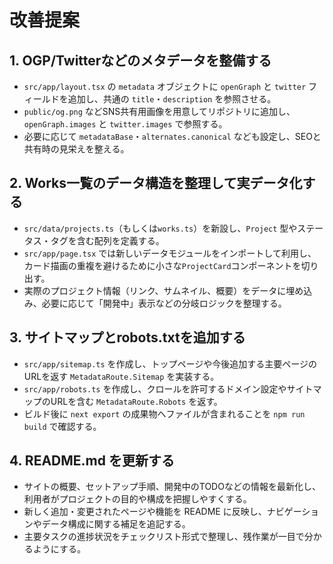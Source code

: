 # 改善提案

## 1. OGP/Twitterなどのメタデータを整備する
- `src/app/layout.tsx` の `metadata` オブジェクトに `openGraph` と `twitter` フィールドを追加し、共通の `title`・`description` を参照させる。
- `public/og.png` などSNS共有用画像を用意してリポジトリに追加し、`openGraph.images` と `twitter.images` で参照する。
- 必要に応じて `metadataBase`・`alternates.canonical` なども設定し、SEOと共有時の見栄えを整える。

## 2. Works一覧のデータ構造を整理して実データ化する
- `src/data/projects.ts`（もしくは`works.ts`）を新設し、`Project` 型やステータス・タグを含む配列を定義する。
- `src/app/page.tsx` では新しいデータモジュールをインポートして利用し、カード描画の重複を避けるために小さな`ProjectCard`コンポーネントを切り出す。
- 実際のプロジェクト情報（リンク、サムネイル、概要）をデータに埋め込み、必要に応じて「開発中」表示などの分岐ロジックを整理する。

## 3. サイトマップとrobots.txtを追加する
- `src/app/sitemap.ts` を作成し、トップページや今後追加する主要ページのURLを返す `MetadataRoute.Sitemap` を実装する。
- `src/app/robots.ts` を作成し、クロールを許可するドメイン設定やサイトマップのURLを含む `MetadataRoute.Robots` を返す。
- ビルド後に `next export` の成果物へファイルが含まれることを `npm run build` で確認する。

## 4. README.md を更新する
- サイトの概要、セットアップ手順、開発中のTODOなどの情報を最新化し、利用者がプロジェクトの目的や構成を把握しやすくする。
- 新しく追加・変更されたページや機能を README に反映し、ナビゲーションやデータ構成に関する補足を追記する。
- 主要タスクの進捗状況をチェックリスト形式で整理し、残作業が一目で分かるようにする。
